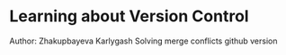 # Learning about Version Control
Author: Zhakupbayeva Karlygash
Solving merge conflicts github version
